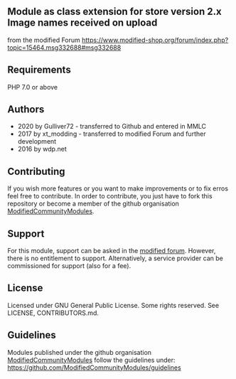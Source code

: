 ## Module as class extension for store version 2.x Image names received on upload

from the modified Forum https://www.modified-shop.org/forum/index.php?topic=15464.msg332688#msg332688

## Requirements
PHP 7.0 or above

## Authors
- 2020 by Gulliver72 - transferred to Github and entered in MMLC 
- 2017 by xt_modding - transferred to modified Forum and further development
- 2016 by wdp.net

## Contributing
If you wish more features or you want to make improvements or to fix erros feel free to contribute. In order to contribute, you just have to fork this repository or become a member of the github organisation [ModifiedCommunityModules](https://github.com/ModifiedCommunityModules).


## Support
For this module, support can be asked in the [modified forum](https://www.modified-shop.org/forum/). However, there is no entitlement to support. Alternatively, a service provider can be commissioned for support (also for a fee).

## License
Licensed under GNU General Public License. Some rights reserved. See LICENSE, CONTRIBUTORS.md.

## Guidelines
Modules published under the github organisation [ModifiedCommunityModules](https://github.com/) follow the guidelines under: https://github.com/ModifiedCommunityModules/guidelines
